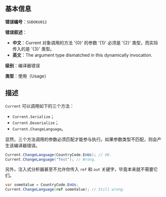 ## 基本信息

**错误编号**：`SUDOKU012`

**错误叙述**：

* **中文**：Current 对象调用的方法 '{0}' 的参数 '{1}' 必须是 '{2}' 类型，而实际传入的是 '{3}' 类型。
* **英文**：The argument type dismatched in this dynamically invocation.

**级别**：编译器错误

**类型**：使用（Usage）

## 描述

`Current` 可以调用如下的三个方法：

* `Current.Serialize`；
* `Current.Deserialize`；
* `Current.ChangeLanguage`。

显然，三个方法调用的参数必须匹配才能参与执行。如果参数类型不匹配，则会产生该编译器错误。

```csharp
Current.ChangeLanguage(CountryCode.EnUs); // OK.
Current.ChangeLanguage("Test"); // Wrong.
```

另外，注入式分析器甚至不允许你传入 `ref` 和 `out` 关键字，毕竟本来就不需要它们。
```csharp
var someValue = CountryCode.EnUs;
Current.ChangeLanguage(ref someValue); // Still wrong.
```